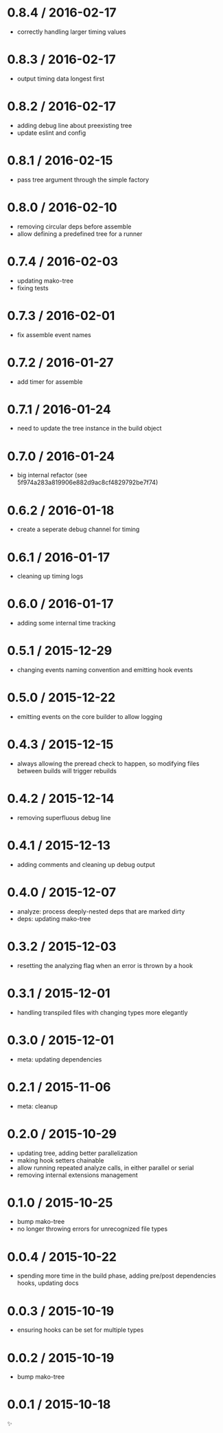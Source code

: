 
0.8.4 / 2016-02-17
==================

  * correctly handling larger timing values

0.8.3 / 2016-02-17
==================

  * output timing data longest first

0.8.2 / 2016-02-17
==================

  * adding debug line about preexisting tree
  * update eslint and config

0.8.1 / 2016-02-15
==================

  * pass tree argument through the simple factory

0.8.0 / 2016-02-10
==================

  * removing circular deps before assemble
  * allow defining a predefined tree for a runner

0.7.4 / 2016-02-03
==================

  * updating mako-tree
  * fixing tests

0.7.3 / 2016-02-01
==================

  * fix assemble event names

0.7.2 / 2016-01-27
==================

  * add timer for assemble

0.7.1 / 2016-01-24
==================

  * need to update the tree instance in the build object

0.7.0 / 2016-01-24
==================

  * big internal refactor (see 5f974a283a819906e882d9ac8cf4829792be7f74)

0.6.2 / 2016-01-18
==================

  * create a seperate debug channel for timing

0.6.1 / 2016-01-17
==================

  * cleaning up timing logs

0.6.0 / 2016-01-17
==================

  * adding some internal time tracking

0.5.1 / 2015-12-29
==================

  * changing events naming convention and emitting hook events

0.5.0 / 2015-12-22
==================

  * emitting events on the core builder to allow logging

0.4.3 / 2015-12-15
==================

  * always allowing the preread check to happen, so modifying files between builds will trigger rebuilds

0.4.2 / 2015-12-14
==================

  * removing superfluous debug line

0.4.1 / 2015-12-13
==================

  * adding comments and cleaning up debug output

0.4.0 / 2015-12-07
==================

  * analyze: process deeply-nested deps that are marked dirty
  * deps: updating mako-tree

0.3.2 / 2015-12-03
==================

  * resetting the analyzing flag when an error is thrown by a hook

0.3.1 / 2015-12-01
==================

  * handling transpiled files with changing types more elegantly

0.3.0 / 2015-12-01
==================

  * meta: updating dependencies

0.2.1 / 2015-11-06
==================

  * meta: cleanup

0.2.0 / 2015-10-29
==================

  * updating tree, adding better parallelization
  * making hook setters chainable
  * allow running repeated analyze calls, in either parallel or serial
  * removing internal extensions management

0.1.0 / 2015-10-25
==================

  * bump mako-tree
  * no longer throwing errors for unrecognized file types

0.0.4 / 2015-10-22
==================

  * spending more time in the build phase, adding pre/post dependencies hooks, updating docs

0.0.3 / 2015-10-19
==================

  * ensuring hooks can be set for multiple types

0.0.2 / 2015-10-19
==================

  * bump mako-tree

0.0.1 / 2015-10-18
==================

:sparkles:
